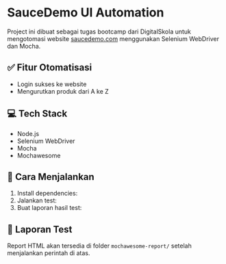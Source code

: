 # SauceDemo UI Automation

Project ini dibuat sebagai tugas bootcamp dari DigitalSkola untuk mengotomasi website [saucedemo.com](https://www.saucedemo.com) menggunakan Selenium WebDriver dan Mocha.

## ✅ Fitur Otomatisasi

- Login sukses ke website
- Mengurutkan produk dari A ke Z

## 💻 Tech Stack

- Node.js
- Selenium WebDriver
- Mocha
- Mochawesome

## 🚀 Cara Menjalankan

1. Install dependencies:
2. Jalankan test:
3. Buat laporan hasil test:

## 📄 Laporan Test

Report HTML akan tersedia di folder `mochawesome-report/` setelah menjalankan perintah di atas.
